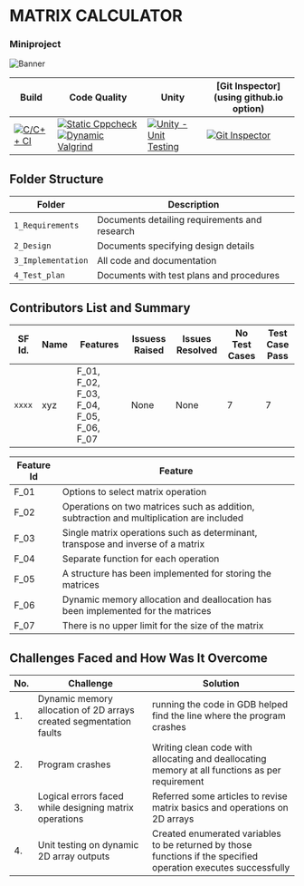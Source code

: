 # MATRIX CALCULATOR
### Miniproject 
![Banner](https://github.com/saritha-miniproject-ltts/blob/main/1_Requirements/Matrix.png)


Build | Code Quality | Unity | [Git Inspector](using github.io option)
------|----------|-------|--------------
[![C/C++ CI](https://github.com/saritha-miniproject-ltts/actions/workflows/c-cpp.yml/badge.svg)](https://github.com/saritha-miniproject-ltts/actions/workflows/c-cpp.yml) | [![Static Cppcheck](https://github.com/saritha-miniproject-ltts/actions/workflows/cppcheck.yml/badge.svg)](https://github.com/saritha-miniproject-ltts/actions/workflows/cppcheck.yml) [![Dynamic Valgrind](https://github.com/saritha-miniproject-ltts/actions/workflows/CodeQuality_Dynamic.yml/badge.svg)](https://github.com/saritha-miniproject-ltts/actions/workflows/CodeQuality_Dynamic.yml) | [![Unity - Unit Testing](https://github.com/saritha-miniproject-ltts/actions/workflows/unity.yml/badge.svg)](https://github.com/sritha-miniproject-ltts/actions/workflows/unity.yml)| [![Git Inspector](https://github.com/saritha-miniproject-ltts/actions/workflows/gitinspector.yml/badge.svg)](https://github.com/saritha-miniproject-ltts/actions/workflows/gitinspector.yml)


## Folder Structure
Folder             | Description
-------------------| -----------------------------------------
`1_Requirements`   | Documents detailing requirements and research
`2_Design`         | Documents specifying design details
`3_Implementation` | All code and documentation
`4_Test_plan`      | Documents with test plans and procedures

## Contributors List and Summary

SF Id. |  Name   |    Features    | Issuess Raised |Issues Resolved|No Test Cases|Test Case Pass
-------|---------|----------------|----------------|---------------|-------------|--------------
`xxxx` | xyz | F_01, F_02, F_03, F_04, F_05, F_06, F_07   | None    | None   |7  |7    

| Feature Id | Feature |
| -----------|---------|
|F_01| Options to select matrix operation|
|F_02| Operations on two matrices such as addition, subtraction and multiplication are included|
|F_03| Single matrix operations such as determinant, transpose and inverse of a matrix |
|F_04| Separate function for each operation |
|F_05| A structure has been implemented for storing the matrices|
|F_06| Dynamic memory allocation and deallocation has been implemented for the matrices|
|F_07|  There is no upper limit for the size of the matrix|

## Challenges Faced and How Was It Overcome

| No. | Challenge | Solution
|-----|-----------|--------
|1. | Dynamic memory allocation of 2D arrays created segmentation faults| running the code in GDB helped find the line where the program crashes
|2. | Program crashes | Writing clean code with allocating and deallocating memory at all functions as per requirement|
|3. | Logical errors faced while designing matrix operations| Referred some articles to revise matrix basics and operations on 2D arrays
|4. | Unit testing on dynamic 2D array outputs| Created enumerated variables to be returned by those functions if the specified operation executes successfully
